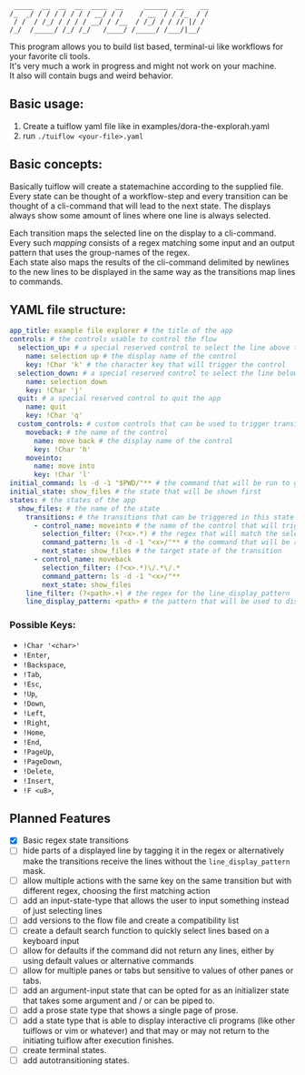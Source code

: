 ```
 _____  __  __  __  ____  __     ______  __    __
/_  _/ / / / / / / / __/ / /    / __  / / /_  / /
 / /  / /_/ / / / / __/ / /__  / /_/ / / // |/ /
/_/  /_____/ /_/ /_/   /____/ /_____/ /___/|__/
```

This program allows you to build list based, terminal-ui like workflows for your favorite cli tools.  
It's very much a work in progress and might not work on your machine.  
It also will contain bugs and weird behavior.  

## Basic usage:  
1. Create a tuiflow yaml file like in examples/dora-the-explorah.yaml
2. run `./tuiflow <your-file>.yaml`

## Basic concepts:
Basically tuiflow will create a statemachine according to the supplied file.
Every state can be thought of a workflow-step and every transition can be thought of a cli-command that will lead to the next state.
The displays always show some amount of lines where one line is always selected.  

Each transition  maps the selected line on the display to a cli-command. Every such *mapping* consists of a regex matching some input and an output pattern that uses the group-names of the regex.  
Each state also maps the results of the cli-command delimited by newlines to the new lines to be displayed in the same way as the transitions map lines to commands.

## YAML file structure:
```yaml
app_title: example file explorer # the title of the app
controls: # the controls usable to control the flow
  selection_up: # a special reserved control to select the line above the current one
    name: selection up # the display name of the control
    key: !Char 'k' # the character key that will trigger the control
  selection_down: # a special reserved control to select the line below the current one
    name: selection down
    key: !Char 'j'
  quit: # a special reserved control to quit the app
    name: quit
    key: !Char 'q'
  custom_controls: # custom controls that can be used to trigger transitions between states
    moveback: # the name of the control
      name: move back # the display name of the control
      key: !Char 'h'
    moveinto:
      name: move into
      key: !Char 'l'
initial_command: ls -d -1 "$PWD/"** # the command that will be run to get the initial lines to display
initial_state: show_files # the state that will be shown first
states: # the states of the app
  show_files: # the name of the state
    transitions: # the transitions that can be triggered in this state
      - control_name: moveinto # the name of the control that will trigger this transition
        selection_filter: (?<x>.*) # the regex that will match the selected display-line (here the whole line)
        command_pattern: ls -d -1 "<x>/"** # the command that will be run when this transition is triggered (the <x> will be replaced by the matched group of the selection_filter)
        next_state: show_files # the target state of the transition
      - control_name: moveback
        selection_filter: (?<x>.*)\/.*\/.*
        command_pattern: ls -d -1 "<x>/"**
        next_state: show_files
    line_filter: (?<path>.+) # the regex for the line_display_pattern
    line_display_pattern: <path> # the pattern that will be used to display the lines (the <path> will be replaced by the matched group of the line_filter)
```
### Possible Keys:
- `!Char '<char>'`
- `!Enter`,
- `!Backspace`,
- `!Tab`,
- `!Esc`,
- `!Up`,
- `!Down`,
- `!Left`,
- `!Right`,
- `!Home`,
- `!End`,
- `!PageUp`,
- `!PageDown`,
- `!Delete`,
- `!Insert`,
- `!F <u8>`,

## Planned Features
- [x] Basic regex state transitions  
- [ ] hide parts of a displayed line by tagging it in the regex or alternatively make the transitions receive the lines without the `line_display_pattern` mask.  
- [ ] allow multiple actions with the same key on the same transition but with different regex, choosing the first matching action  
- [ ] add an input-state-type that allows the user to input something instead of just selecting lines  
- [ ] add versions to the flow file and create a compatibility list  
- [ ] create a default search function to quickly select lines based on a keyboard input  
- [ ] allow for defaults if the command did not return any lines, either by using default values or alternative commands  
- [ ] allow for multiple panes or tabs but sensitive to values of other panes or tabs. 
- [ ] add an argument-input state that can be opted for as an initializer state that takes some argument and / or can be piped to.  
- [ ] add a prose state type that shows a single page of prose.  
- [ ] add a state type that is able to display interactive cli programs (like other tuiflows or vim or whatever) and that may or may not return to the initiating tuiflow after execution finishes.  
- [ ] create terminal states.  
- [ ] add autotransitioning states.  